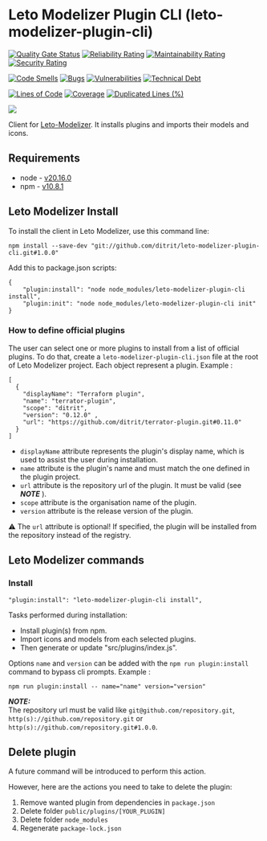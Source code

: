 # Leto Modelizer Plugin CLI (leto-modelizer-plugin-cli)
[![Quality Gate Status](https://sonarcloud.io/api/project_badges/measure?project=ditrit_leto-modelizer-plugin-cli&metric=alert_status)](https://sonarcloud.io/summary/overall?id=ditrit_leto-modelizer-plugin-cli)
[![Reliability Rating](https://sonarcloud.io/api/project_badges/measure?project=ditrit_leto-modelizer-plugin-cli&metric=reliability_rating)](https://sonarcloud.io/summary/overall?id=ditrit_leto-modelizer-plugin-cli)
[![Maintainability Rating](https://sonarcloud.io/api/project_badges/measure?project=ditrit_leto-modelizer-plugin-cli&metric=sqale_rating)](https://sonarcloud.io/summary/overall?id=ditrit_leto-modelizer-plugin-cli)
[![Security Rating](https://sonarcloud.io/api/project_badges/measure?project=ditrit_leto-modelizer-plugin-cli&metric=security_rating)](https://sonarcloud.io/summary/overall?id=ditrit_leto-modelizer-plugin-cli)

[![Code Smells](https://sonarcloud.io/api/project_badges/measure?project=ditrit_leto-modelizer-plugin-cli&metric=code_smells)](https://sonarcloud.io/summary/overall?id=ditrit_leto-modelizer-plugin-cli)
[![Bugs](https://sonarcloud.io/api/project_badges/measure?project=ditrit_leto-modelizer-plugin-cli&metric=bugs)](https://sonarcloud.io/summary/overall?id=ditrit_leto-modelizer-plugin-cli)
[![Vulnerabilities](https://sonarcloud.io/api/project_badges/measure?project=ditrit_leto-modelizer-plugin-cli&metric=vulnerabilities)](https://sonarcloud.io/summary/overall?id=ditrit_leto-modelizer-plugin-cli)
[![Technical Debt](https://sonarcloud.io/api/project_badges/measure?project=ditrit_leto-modelizer-plugin-cli&metric=sqale_index)](https://sonarcloud.io/summary/overall?id=ditrit_leto-modelizer-plugin-cli)

[![Lines of Code](https://sonarcloud.io/api/project_badges/measure?project=ditrit_leto-modelizer-plugin-cli&metric=ncloc)](https://sonarcloud.io/summary/overall?id=ditrit_leto-modelizer-plugin-cli)
[![Coverage](https://sonarcloud.io/api/project_badges/measure?project=ditrit_leto-modelizer-plugin-cli&metric=coverage)](https://sonarcloud.io/summary/overall?id=ditrit_leto-modelizer-plugin-cli)
[![Duplicated Lines (%)](https://sonarcloud.io/api/project_badges/measure?project=ditrit_leto-modelizer-plugin-cli&metric=duplicated_lines_density)](https://sonarcloud.io/summary/overall?id=ditrit_leto-modelizer-plugin-cli)

[![](https://dcbadge.vercel.app/api/server/zkKfj9gj2C?style=flat&theme=default-inverted)](https://discord.gg/zkKfj9gj2C)

Client for [Leto-Modelizer](https://github.com/ditrit/leto-modelizer). It installs plugins and imports their models and icons.

## Requirements

* node - [v20.16.0](https://nodejs.org/en/blog/release/v20.16.0)
* npm - [v10.8.1](https://www.npmjs.com/package/npm/v/10.8.1)

## Leto Modelizer Install

To install the client in Leto Modelizer, use this command line:

```
npm install --save-dev "git://github.com/ditrit/leto-modelizer-plugin-cli.git#1.0.0"
```

Add this to package.json scripts:

```
{
    "plugin:install": "node node_modules/leto-modelizer-plugin-cli install",
    "plugin:init": "node node_modules/leto-modelizer-plugin-cli init"
}
```
### How to define official plugins

The user can select one or more plugins to install from a list of official plugins. To do that, create a `leto-modelizer-plugin-cli.json` file at the root of Leto Modelizer project. Each object represent a plugin. Example :

```
[
  {
    "displayName": "Terraform plugin",
    "name": "terrator-plugin",
    "scope": "ditrit",
    "version": "0.12.0" ,
    "url": "https://github.com/ditrit/terrator-plugin.git#0.11.0"
  }
]

```

- `displayName` attribute represents the plugin's display name, which is used to assist the user during installation.
- `name` attribute is the plugin's name and must match the one defined in the plugin project.
- `url` attribute is the repository url of the plugin. It must be valid (see **_NOTE_** ).
- `scope` attribute is the organisation name of the plugin.
- `version` attribute is the release version of the plugin.

:warning: The `url` attribute is optional! If specified, the plugin will be installed from the repository instead of the registry.

## Leto Modelizer commands

### Install

```
"plugin:install": "leto-modelizer-plugin-cli install",
```

Tasks performed during installation:
- Install plugin(s) from npm.
- Import icons and models from each selected plugins.
- Then generate or update "src/plugins/index.js".

Options `name` and `version` can be added with the `npm run plugin:install` command 
to bypass cli prompts. Example :

```
npm run plugin:install -- name="name" version="version"
```

**_NOTE:_**  
The repository url must be valid like `git@github.com/repository.git`, `http(s)://github.com/repository.git` or `http(s)://github.com/repository.git#1.0.0`.

## Delete plugin

A future command will be introduced to perform this action.

However, here are the actions you need to take to delete the plugin:

1. Remove wanted plugin from dependencies in `package.json`
2. Delete folder `public/plugins/[YOUR_PLUGIN]`
3. Delete folder `node_modules`
4. Regenerate `package-lock.json`

